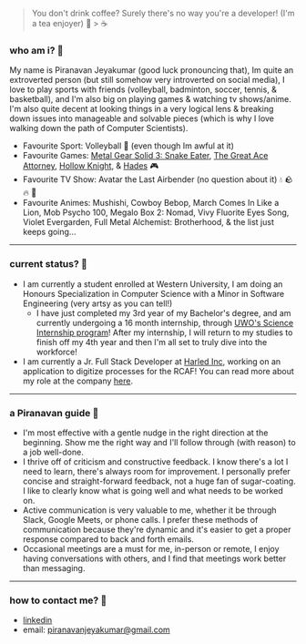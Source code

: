 > You don't drink coffee? Surely there's no way you're a developer! (I'm a tea enjoyer) 🍵 > ☕ 
### who am i? 🧐
My name is Piranavan Jeyakumar (good luck pronouncing that), Im quite an extroverted person (but still somehow very introverted on social media), I love to play sports with friends (volleyball, badminton, soccer, tennis, & basketball), and I'm also big on playing games & watching tv shows/anime. I'm also quite decent at looking things in a very logical lens & breaking down issues into manageable and solvable pieces (which is why I love walking down the path of Computer Scientists).
- Favourite Sport: Volleyball 🏐 (even though Im awful at it)
- Favourite Games: [Metal Gear Solid 3: Snake Eater](https://metalgear.fandom.com/wiki/Metal_Gear_Solid_3:_Snake_Eater), [The Great Ace Attorney](https://www.ace-attorney.com/great1-2/en-asia/), [Hollow Knight](https://hollowknight.fandom.com/wiki/Hollow_Knight_Wiki), & [Hades](https://hades.fandom.com/wiki/Hades_(game)) 🎮
- Favourite TV Show: Avatar the Last Airbender (no question about it) 💧 🪨 🔥 💨
- Favourite Animes: Mushishi, Cowboy Bebop, March Comes In Like a Lion, Mob Psycho 100, Megalo Box 2: Nomad, Vivy Fluorite Eyes Song, Violet Evergarden, Full Metal Alchemist: Brotherhood, & the list just keeps going...
---
### current status? 🤖

- I am currently a student enrolled at Western University, I am doing an Honours Specialization in Computer Science with a Minor in Software Engineering (very artsy as you can tell!)
  - I have just completed my 3rd year of my Bachelor's degree, and am currently undergoing a 16 month internship, through [UWO's Science Internship program](https://www.uwo.ca/sci/undergraduate/careers_and_internships/science_internship_program/index.html)! After my internship, I will return to my studies to finish off my 4th year and then I'm all set to truly dive into the workforce!
- I am currently a Jr. Full Stack Developer at [Harled Inc](https://harled.ca/), working on an application to digitize processes for the RCAF! You can read more about my role at the company [here](https://harled.ca/team/piranavan).
---
### a **Piranavan** guide 📙
- I'm most effective with a gentle nudge in the right direction at the beginning. Show me the right way and I'll follow through (with reason) to a job well-done.
- I thrive off of criticism and constructive feedback. I know there's a lot I need to learn, there's always room for improvement. I personally prefer concise and straight-forward feedback, not a huge fan of sugar-coating. I like to clearly know what is going well and what needs to be worked on.
- Active communication is very valuable to me, whether it be through Slack, Google Meets, or phone calls. I prefer these methods of communication because they're dynamic and it's easier to get a proper response compared to back and forth emails. 
- Occasional meetings are a must for me, in-person or remote, I enjoy having conversations with others, and I find that meetings work better than messaging.
---
### how to contact me? 📩
- [linkedin](linkedin.com/in/pjeya)
- email: piranavanjeyakumar@gmail.com
